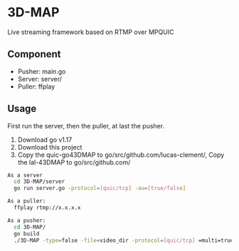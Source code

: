 # 3D-MAP
Live streaming framework based on RTMP over MPQUIC
## Component
* Pusher: main.go
* Server: server/
* Puller: ffplay

## Usage
First run the server, then the puller, at last the pusher.
1. Download go v1.17
2. Download this project
3. Copy the quic-go43DMAP to go/src/github.com/lucas-clement/, Copy the lal-43DMAP to go/src/github.com/

```sh
As a server
  cd 3D-MAP/server
  go run server.go -protocol=[quic/tcp] -au=[true/false]

As a puller:
  ffplay rtmp://x.x.x.x

As a pusher:
  cd 3D-MAP/
  go build
  ./3D-MAP -type=false -file=video_dir -protocol=[quic/tcp] =multi=true -sch=[rtt/stms/dispatch/RDDT/duplicate] -network=[udp4/tcp] -red=false -iprio=[true/false] rtmp://x.x.x.x 
